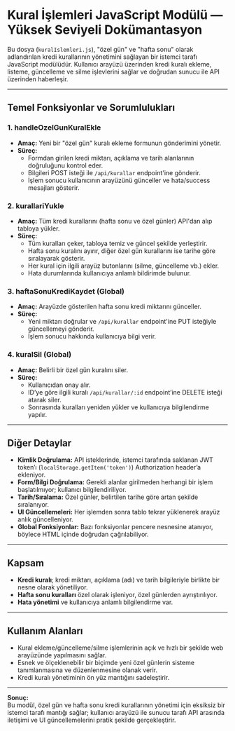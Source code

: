 # Kural İşlemleri JavaScript Modülü — Yüksek Seviyeli Dokümantasyon

Bu dosya (`kuralIslemleri.js`), "özel gün" ve "hafta sonu" olarak adlandırılan kredi kurallarının yönetimini sağlayan bir istemci tarafı JavaScript modülüdür. Kullanıcı arayüzü üzerinden kredi kuralı ekleme, listeme, güncelleme ve silme işlevlerini sağlar ve doğrudan sunucu ile API üzerinden haberleşir.

---

## Temel Fonksiyonlar ve Sorumlulukları

### 1. handleOzelGunKuralEkle
- **Amaç:** Yeni bir "özel gün" kuralı ekleme formunun gönderimini yönetir.
- **Süreç:**
  - Formdan girilen kredi miktarı, açıklama ve tarih alanlarının doğruluğunu kontrol eder.
  - Bilgileri POST isteği ile `/api/kurallar` endpoint'ine gönderir.
  - İşlem sonucu kullanıcının arayüzünü günceller ve hata/success mesajları gösterir.

### 2. kurallariYukle
- **Amaç:** Tüm kredi kurallarını (hafta sonu ve özel günler) API'dan alıp tabloya yükler.
- **Süreç:**
  - Tüm kuralları çeker, tabloya temiz ve güncel şekilde yerleştirir.
  - Hafta sonu kuralını ayırır, diğer özel gün kurallarını ise tarihe göre sıralayarak gösterir.
  - Her kural için ilgili arayüz butonlarını (silme, güncelleme vb.) ekler.
  - Hata durumlarında kullanıcıya anlamlı bildirimde bulunur.

### 3. haftaSonuKrediKaydet (Global)
- **Amaç:** Arayüzde gösterilen hafta sonu kredi miktarını günceller.
- **Süreç:**
  - Yeni miktarı doğrular ve `/api/kurallar` endpoint'ine PUT isteğiyle güncellemeyi gönderir.
  - İşlem sonucu hakkında kullanıcıya bilgi verir.

### 4. kuralSil (Global)
- **Amaç:** Belirli bir özel gün kuralını siler.
- **Süreç:**
  - Kullanıcıdan onay alır.
  - ID’ye göre ilgili kuralı `/api/kurallar/:id` endpoint’ine DELETE isteği atarak siler.
  - Sonrasında kuralları yeniden yükler ve kullanıcıya bilgilendirme yapılır.

---

## Diğer Detaylar

- **Kimlik Doğrulama:** API isteklerinde, istemci tarafında saklanan JWT token’ı (`localStorage.getItem('token')`) Authorization header’a ekleniyor.
- **Form/Bilgi Doğrulama:** Gerekli alanlar girilmeden herhangi bir işlem başlatılmıyor; kullanıcı bilgilendiriliyor.
- **Tarih/Sıralama:** Özel günler, belirtilen tarihe göre artan şekilde sıralanıyor.
- **UI Güncellemeleri:** Her işlemden sonra tablo tekrar yüklenerek arayüz anlık güncelleniyor.
- **Global Fonksiyonlar:** Bazı fonksiyonlar pencere nesnesine atanıyor, böylece HTML içinde doğrudan çağrılabiliyor.

---

## Kapsam
- **Kredi kuralı**; kredi miktarı, açıklama (adı) ve tarih bilgileriyle birlikte bir nesne olarak yönetiliyor.
- **Hafta sonu kuralları** özel olarak işleniyor, özel günlerden ayrıştırılıyor.
- **Hata yönetimi** ve kullanıcıya anlamlı bilgilendirme var.

---

## Kullanım Alanları
- Kural ekleme/güncelleme/silme işlemlerinin açık ve hızlı bir şekilde web arayüzünde yapılmasını sağlar.
- Esnek ve ölçeklenebilir bir biçimde yeni özel günlerin sisteme tanımlanmasına ve düzenlenmesine olanak verir.
- Kredi kuralı yönetiminin ön yüz mantığını sadeleştirir.

---

**Sonuç:**  
Bu modül, özel gün ve hafta sonu kredi kurallarının yönetimi için eksiksiz bir istemci tarafı mantığı sağlar; kullanıcı arayüzü ile sunucu tarafı API arasında iletişimi ve UI güncellemelerini pratik şekilde gerçekleştirir.